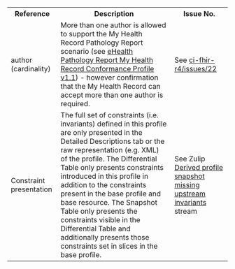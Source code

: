<table class="list" width="100%">
<tbody>
  <tr>
    <th>Reference</th>
    <th>Description</th>
    <th>Issue No.</th>
  </tr>
  <tr>
      <td>author (cardinality)</td>
      <td>More than one author is allowed to support the My Health Record Pathology Report scenario (see <a href="https://developer.digitalhealth.gov.au/specifications/clinical-documents/ep-2242-2016/nehta-2214-2016">eHealth Pathology Report My Health Record Conformance Profile v1.1</a>) - however confirmation that the My Health Record can accept more than one author is required.</td>
      <td>See <a href="https://github.com/AuDigitalHealth/ci-fhir-r4/issues/22">ci-fhir-r4/issues/22</a></td>
  </tr>
  <tr>
      <td>Constraint presentation</td>
      <td>The full set of constraints (i.e. invariants) defined in this profile are only presented in the Detailed Descriptions tab or the raw representation (e.g. XML) of the profile. The Differential Table only presents constraints introduced in this profile in addition to the constraints present in the base profile and base resource. The Snapshot Table only presents the constraints visible in the Differential Table and additionally presents those constraints set in slices in the base profile.</td>
      <td>See Zulip <a href="https://chat.fhir.org/#narrow/stream/179252-IG-creation/topic/Derived.20profile.20snapshot.20missing.20upstream.20invariants">Derived profile snapshot missing upstream invariants</a> stream</td>
  </tr>
 </tbody>
</table>
